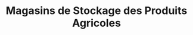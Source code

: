 ---
title: "Magasins de Stockage des Produits Agricoles"
url: /nzerekore/magasins-de-stockage-des-produits-agricoles-2/
shop: ferme
---